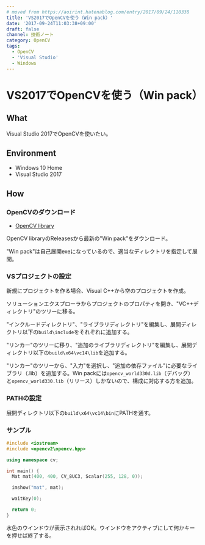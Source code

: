 ```yaml
---
# moved from https://aoirint.hatenablog.com/entry/2017/09/24/110338
title: 'VS2017でOpenCVを使う（Win pack）'
date: '2017-09-24T11:03:38+09:00'
draft: false
channel: 技術ノート
category: OpenCV
tags:
  - OpenCV
  - 'Visual Studio'
  - Windows
---
```

# VS2017でOpenCVを使う（Win pack）
## What
Visual Studio 2017でOpenCVを使いたい。

## Environment
- Windows 10 Home
- Visual Studio 2017

## How

### OpenCVのダウンロード
- [OpenCV library](http://opencv.org/)

OpenCV libraryのReleasesから最新の"Win pack"をダウンロード。

"Win pack"は自己展開exeになっているので、適当なディレクトリを指定して展開。

### VSプロジェクトの設定
新規にプロジェクトを作る場合、Visual C++から空のプロジェクトを作成。

ソリューションエクスプローラからプロジェクトのプロパティを開き、"VC++ディレクトリ"のツリーに移る。

"インクルードディレクトリ"、"ライブラリディレクトリ"を編集し、展開ディレクトリ以下の`build\include`をそれぞれに追加する。

"リンカー"のツリーに移り、"追加のライブラリディレクトリ"を編集し、展開ディレクトリ以下の`build\x64\vc14\lib`を追加する。

"リンカー"のツリーから、"入力"を選択し、"追加の依存ファイル"に必要なライブラリ（.lib）を追加する。Win packには`opencv_world330d.lib`（デバッグ）と`opencv_world330.lib`（リリース）しかないので、構成に対応する方を追加。

### PATHの設定

展開ディレクトリ以下の`build\x64\vc14\bin`にPATHを通す。

### サンプル

```cpp
#include <iostream>
#include <opencv2\opencv.hpp>

using namespace cv;

int main() {
  Mat mat(400, 400, CV_8UC3, Scalar(255, 128, 0));

  imshow("mat", mat);

  waitKey(0);

  return 0;
}
```

水色のウインドウが表示されればOK。ウインドウをアクティブにして何かキーを押せば終了する。
